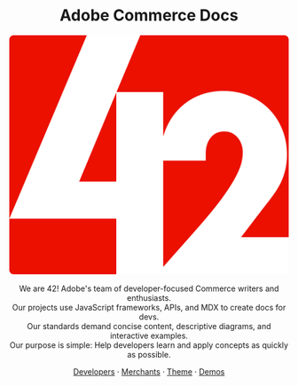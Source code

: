 <h1 align="center">Adobe Commerce Docs</h1>

<p align="center">
  <a href="https://developer.adobe.com/commerce/docs/">
    <img src="logo42.svg" alt="Commerce devdocs team logo">
  </a>
</p>

<p align="center">
We are 42! Adobe's team of developer-focused Commerce writers and enthusiasts.<br>
Our projects use JavaScript frameworks, APIs, and MDX to create docs for devs.<br>
Our standards demand concise content, descriptive diagrams, and interactive examples.<br>
Our purpose is simple: Help developers learn and apply concepts as quickly as possible.<br>
</p>

<p align="center">
  <a href="https://developer.adobe.com/commerce/docs/">Developers</a>
  ·
  <a href="https://experienceleague.adobe.com/docs/commerce.html?lang=en">Merchants</a>
  ·
  <a href="https://42docs.com/">Theme</a>
  ·
  <a href="https://friendly-broccoli-vropw2o.pages.github.io/">Demos</a>
</p>
